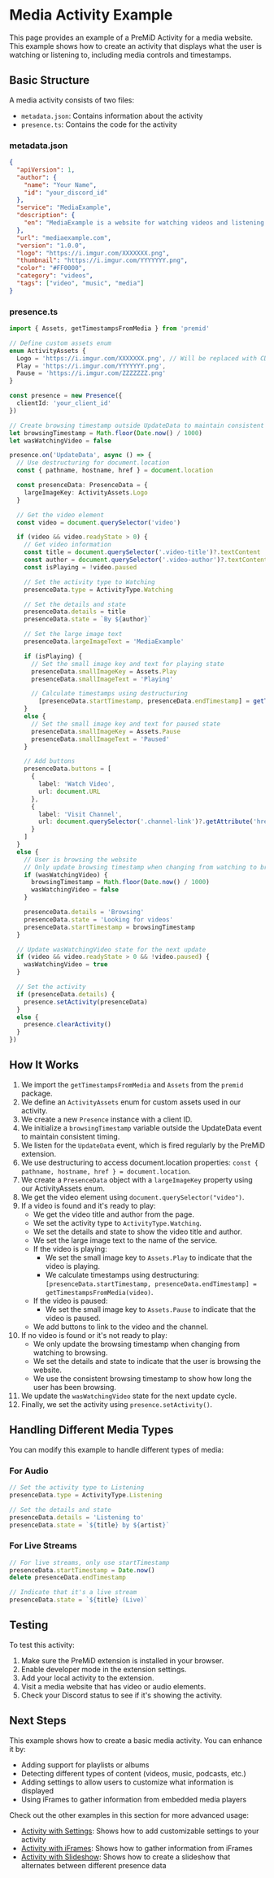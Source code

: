 # Media Activity Example

This page provides an example of a PreMiD Activity for a media website. This example shows how to create an activity that displays what the user is watching or listening to, including media controls and timestamps.

## Basic Structure

A media activity consists of two files:

- `metadata.json`: Contains information about the activity
- `presence.ts`: Contains the code for the activity

### metadata.json

```json
{
  "apiVersion": 1,
  "author": {
    "name": "Your Name",
    "id": "your_discord_id"
  },
  "service": "MediaExample",
  "description": {
    "en": "MediaExample is a website for watching videos and listening to music."
  },
  "url": "mediaexample.com",
  "version": "1.0.0",
  "logo": "https://i.imgur.com/XXXXXXX.png",
  "thumbnail": "https://i.imgur.com/YYYYYYY.png",
  "color": "#FF0000",
  "category": "videos",
  "tags": ["video", "music", "media"]
}
```

### presence.ts

<!-- eslint-skip -->

```typescript
import { Assets, getTimestampsFromMedia } from 'premid'

// Define custom assets enum
enum ActivityAssets {
  Logo = 'https://i.imgur.com/XXXXXXX.png', // Will be replaced with CDN URL after review
  Play = 'https://i.imgur.com/YYYYYYY.png',
  Pause = 'https://i.imgur.com/ZZZZZZZ.png'
}

const presence = new Presence({
  clientId: 'your_client_id'
})

// Create browsing timestamp outside UpdateData to maintain consistent timing
let browsingTimestamp = Math.floor(Date.now() / 1000)
let wasWatchingVideo = false

presence.on('UpdateData', async () => {
  // Use destructuring for document.location
  const { pathname, hostname, href } = document.location

  const presenceData: PresenceData = {
    largeImageKey: ActivityAssets.Logo
  }

  // Get the video element
  const video = document.querySelector('video')

  if (video && video.readyState > 0) {
    // Get video information
    const title = document.querySelector('.video-title')?.textContent || 'Unknown video'
    const author = document.querySelector('.video-author')?.textContent || 'Unknown author'
    const isPlaying = !video.paused

    // Set the activity type to Watching
    presenceData.type = ActivityType.Watching

    // Set the details and state
    presenceData.details = title
    presenceData.state = `By ${author}`

    // Set the large image text
    presenceData.largeImageText = 'MediaExample'

    if (isPlaying) {
      // Set the small image key and text for playing state
      presenceData.smallImageKey = Assets.Play
      presenceData.smallImageText = 'Playing'

      // Calculate timestamps using destructuring
        [presenceData.startTimestamp, presenceData.endTimestamp] = getTimestampsFromMedia(video)
    }
    else {
      // Set the small image key and text for paused state
      presenceData.smallImageKey = Assets.Pause
      presenceData.smallImageText = 'Paused'
    }

    // Add buttons
    presenceData.buttons = [
      {
        label: 'Watch Video',
        url: document.URL
      },
      {
        label: 'Visit Channel',
        url: document.querySelector('.channel-link')?.getAttribute('href') || document.URL
      }
    ]
  }
  else {
    // User is browsing the website
    // Only update browsing timestamp when changing from watching to browsing
    if (wasWatchingVideo) {
      browsingTimestamp = Math.floor(Date.now() / 1000)
      wasWatchingVideo = false
    }

    presenceData.details = 'Browsing'
    presenceData.state = 'Looking for videos'
    presenceData.startTimestamp = browsingTimestamp
  }

  // Update wasWatchingVideo state for the next update
  if (video && video.readyState > 0 && !video.paused) {
    wasWatchingVideo = true
  }

  // Set the activity
  if (presenceData.details) {
    presence.setActivity(presenceData)
  }
  else {
    presence.clearActivity()
  }
})
```

## How It Works

1. We import the `getTimestampsFromMedia` and `Assets` from the `premid` package.
2. We define an `ActivityAssets` enum for custom assets used in our activity.
3. We create a new `Presence` instance with a client ID.
4. We initialize a `browsingTimestamp` variable outside the UpdateData event to maintain consistent timing.
5. We listen for the `UpdateData` event, which is fired regularly by the PreMiD extension.
6. We use destructuring to access document.location properties: `const { pathname, hostname, href } = document.location`.
7. We create a `PresenceData` object with a `largeImageKey` property using our ActivityAssets enum.
8. We get the video element using `document.querySelector("video")`.
9. If a video is found and it's ready to play:
   - We get the video title and author from the page.
   - We set the activity type to `ActivityType.Watching`.
   - We set the details and state to show the video title and author.
   - We set the large image text to the name of the service.
   - If the video is playing:
     - We set the small image key to `Assets.Play` to indicate that the video is playing.
     - We calculate timestamps using destructuring: `[presenceData.startTimestamp, presenceData.endTimestamp] = getTimestampsFromMedia(video)`.
   - If the video is paused:
     - We set the small image key to `Assets.Pause` to indicate that the video is paused.
   - We add buttons to link to the video and the channel.
10. If no video is found or it's not ready to play:
    - We only update the browsing timestamp when changing from watching to browsing.
    - We set the details and state to indicate that the user is browsing the website.
    - We use the consistent browsing timestamp to show how long the user has been browsing.
11. We update the `wasWatchingVideo` state for the next update cycle.
12. Finally, we set the activity using `presence.setActivity()`.

## Handling Different Media Types

You can modify this example to handle different types of media:

### For Audio

```typescript
// Set the activity type to Listening
presenceData.type = ActivityType.Listening

// Set the details and state
presenceData.details = 'Listening to'
presenceData.state = `${title} by ${artist}`
```

### For Live Streams

```typescript
// For live streams, only use startTimestamp
presenceData.startTimestamp = Date.now()
delete presenceData.endTimestamp

// Indicate that it's a live stream
presenceData.state = `${title} (Live)`
```

## Testing

To test this activity:

1. Make sure the PreMiD extension is installed in your browser.
2. Enable developer mode in the extension settings.
3. Add your local activity to the extension.
4. Visit a media website that has video or audio elements.
5. Check your Discord status to see if it's showing the activity.

## Next Steps

This example shows how to create a basic media activity. You can enhance it by:

- Adding support for playlists or albums
- Detecting different types of content (videos, music, podcasts, etc.)
- Adding settings to allow users to customize what information is displayed
- Using iFrames to gather information from embedded media players

Check out the other examples in this section for more advanced usage:

- [Activity with Settings](/v1/examples/settings): Shows how to add customizable settings to your activity
- [Activity with iFrames](/v1/examples/iframes): Shows how to gather information from iFrames
- [Activity with Slideshow](/v1/examples/slideshow): Shows how to create a slideshow that alternates between different presence data
